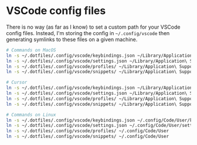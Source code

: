 # VSCode config files

There is no way (as far as I know) to set a custom path for your VSCode config files. Instead, I'm storing the config in `~/.config/vscode` then generating symlinks to these files on a given machine.

```bash
# Commands on MacOS
ln -s ~/.dotfiles/.config/vscode/keybindings.json ~/Library/Application\ Support/Code/User/keybindings.json
ln -s ~/.dotfiles/.config/vscode/settings.json ~/Library/Application\ Support/Code/User/settings.json
ln -s ~/.dotfiles/.config/vscode/profiles/ ~/Library/Application\ Support/Code/User
ln -s ~/.dotfiles/.config/vscode/snippets/ ~/Library/Application\ Support/Code/User

# Cursor
ln -s ~/.dotfiles/.config/vscode/keybindings.json ~/Library/Application\ Support/Cursor/User/keybindings.json
ln -s ~/.dotfiles/.config/vscode/settings.json ~/Library/Application\ Support/Cursor/User/settings.json
ln -s ~/.dotfiles/.config/vscode/profiles/ ~/Library/Application\ Support/Cursor/User
ln -s ~/.dotfiles/.config/vscode/snippets/ ~/Library/Application\ Support/Cursor/User

# Commands on Linux
ln -s ~/.dotfiles/.config/vscode/keybindings.json ~/.config/Code/User/keybindings.json
ln -s ~/.dotfiles/.config/vscode/settings.json ~/.config/Code/User/settings.json
ln -s ~/.dotfiles/.config/vscode/profiles/ ~/.config/Code/User
ln -s ~/.dotfiles/.config/vscode/snippets/ ~/.config/Code/User
```
